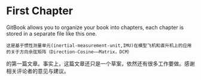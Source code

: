 # First Chapter

GitBook allows you to organize your book into chapters, each chapter is stored in a separate file like this one.

    这是基于惯性测量单元(inertial-measurement-unit,IMU)在模型飞机和直升机上的应用的关于方向余弦矩阵（Direction-Cosine——Matrix，DCM）
的第一篇文章。事实上，这篇文章还只是一个草案，依然还有很多工作要做。感谢相关评论者的意见与建议。


